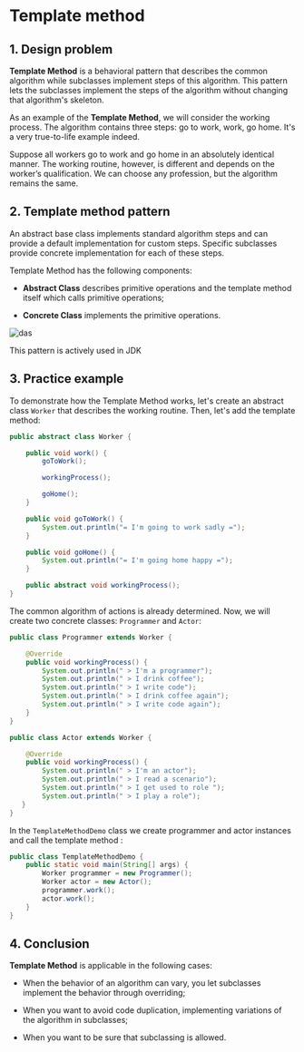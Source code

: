 # Template method

## 1. Design problem

**Template Method** is a behavioral pattern that describes the common algorithm while subclasses implement steps of this algorithm. This pattern lets the subclasses implement the steps of the algorithm without changing that algorithm's skeleton.

As an example of the **Template Method**, we will consider the working process. The algorithm contains three steps: go to work, work, go home. It's a very true-to-life example indeed.

Suppose all workers go to work and go home in an absolutely identical manner. The working routine, however, is different and depends on the worker’s qualification. We can choose any profession, but the algorithm remains the same.

## 2. Template method pattern

An abstract base class implements standard algorithm steps and can provide a default implementation for custom steps. Specific subclasses provide concrete implementation for each of these steps.

Template Method has the following components:

- **Abstract Class** describes primitive operations and the template method itself which calls primitive operations;

- **Concrete Class** implements the primitive operations.

![das](https://ucarecdn.com/b7fd06ca-19e2-449f-aaa1-8aca2a787ddf/)

This pattern is actively used in JDK

## 3. Practice example

To demonstrate how the Template Method works, let's create an abstract class `Worker` that describes the working routine. Then, let's add the template method:

```java
public abstract class Worker {

    public void work() {
        goToWork();

        workingProcess();

        goHome();
    }

    public void goToWork() {
        System.out.println("= I'm going to work sadly =");
    }

    public void goHome() {
        System.out.println("= I'm going home happy =");
    }

    public abstract void workingProcess();
}
```

The common algorithm of actions is already determined. Now, we will create two concrete classes: `Programmer` and `Actor`:

```java
public class Programmer extends Worker {

    @Override
    public void workingProcess() {
        System.out.println(" > I'm a programmer");
        System.out.println(" > I drink coffee");
        System.out.println(" > I write code");
        System.out.println(" > I drink coffee again");
        System.out.println(" > I write code again");
    }
}

public class Actor extends Worker {

    @Override
    public void workingProcess() {
        System.out.println(" > I'm an actor");
        System.out.println(" > I read a scenario");
        System.out.println(" > I get used to role ");
        System.out.println(" > I play a role");
   }
}
```

In the `TemplateMethodDemo` class we create programmer and actor instances and call the template method :

```java
public class TemplateMethodDemo {
    public static void main(String[] args) {
        Worker programmer = new Programmer();
        Worker actor = new Actor();
        programmer.work();
        actor.work();
    }
}
```

## 4. Conclusion

**Template Method** is applicable in the following cases:

- When the behavior of an algorithm can vary, you let subclasses implement the behavior through overriding;

- When you want to avoid code duplication, implementing variations of the algorithm in subclasses;

- When you want to be sure that subclassing is allowed.
